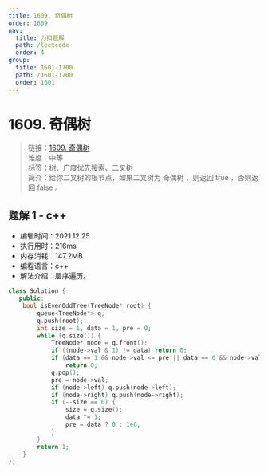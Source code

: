 ```yaml
---
title: 1609. 奇偶树
order: 1609
nav:
  title: 力扣题解
  path: /leetcode
  order: 4
group:
  title: 1601-1700
  path: /1601-1700
  order: 1601
---
```


# 1609. 奇偶树

> 链接：[1609. 奇偶树](https://leetcode-cn.com/problems/even-odd-tree/)  
> 难度：中等  
> 标签：树、广度优先搜索、二叉树  
> 简介：给你二叉树的根节点，如果二叉树为 奇偶树 ，则返回 true ，否则返回 false 。

## 题解 1 - c++

- 编辑时间：2021.12.25
- 执行用时：216ms
- 内存消耗：147.2MB
- 编程语言：c++
- 解法介绍：层序遍历。

```cpp
class Solution {
   public:
    bool isEvenOddTree(TreeNode* root) {
        queue<TreeNode*> q;
        q.push(root);
        int size = 1, data = 1, pre = 0;
        while (q.size()) {
            TreeNode* node = q.front();
            if ((node->val & 1) != data) return 0;
            if (data == 1 && node->val <= pre || data == 0 && node->val >= pre)
                return 0;
            q.pop();
            pre = node->val;
            if (node->left) q.push(node->left);
            if (node->right) q.push(node->right);
            if (--size == 0) {
                size = q.size();
                data ^= 1;
                pre = data ? 0 : 1e6;
            }
        }
        return 1;
    }
};
```
